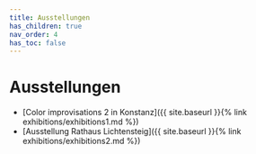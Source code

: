 ```yaml
---
title: Ausstellungen
has_children: true
nav_order: 4
has_toc: false
---
```


# Ausstellungen

- [Color improvisations 2 in Konstanz]({{ site.baseurl }}{% link exhibitions/exhibitions1.md %})
- [Ausstellung Rathaus Lichtensteig]({{ site.baseurl }}{% link exhibitions/exhibitions2.md %})
